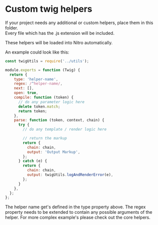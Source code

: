 # Custom twig helpers

If your project needs any additional or custom helpers, place them in this folder.  
Every file which has the .js extension will be included.

These helpers will be loaded into Nitro automatically.

An example could look like this:

```js
const twigUtils = require('../utils');

module.exports = function (Twig) {
  return {
    type: 'helper-name',
    regex: /^helper-name/,
    next: [],
    open: true,
    compile: function (token) {
      // do any parameter logic here
      delete token.match;
      return token;
    },
    parse: function (token, context, chain) {
      try {
        // do any template / render logic here

        // return the markup
        return {
          chain: chain,
          output: 'Output Markup',
        };
      } catch (e) {
        return {
          chain: chain,
          output: twigUtils.logAndRenderError(e),
        };
      }
    },
  };
};
```

The helper name get's defined in the type property above.
The regex property needs to be extended to contain any possible arguments of the helper.
For more complex example's please check out the core helpers.
